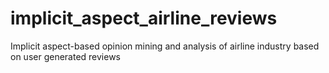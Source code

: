 # implicit_aspect_airline_reviews
  Implicit aspect-based opinion mining and analysis of airline industry based on user generated reviews

